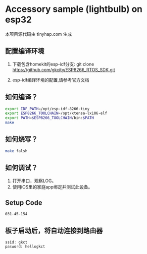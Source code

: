 # Accessory sample (lightbulb) on esp32

本项目源代码由 tinyhap.com 生成

## 配置编译环境
1. 下载包含homekit的esp-idf分支:
git clone https://github.com/gkcity/ESP8266_RTOS_SDK.git

2. esp-idf编译环境的配置,请参考官方文档

## 如何编译？
```bash
export IDF_PATH=/opt/esp-idf-8266-tiny
export ESP8266_TOOLCHAIN=/opt/xtensa-lx106-elf
export PATH=$ESP8266_TOOLCHAIN/bin:$PATH
make 
```

## 如何烧写？ 
```bash
make falsh
```

## 如何调试？
1. 打开串口，观察LOG。
2. 使用iOS里的家庭app绑定并测试此设备。

## Setup Code
```
031-45-154
```

## 板子启动后，将自动连接到路由器
```
ssid: gkct
pasword: hellogkct
```
